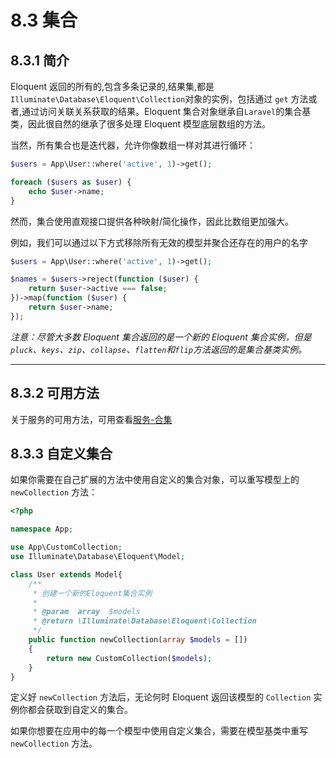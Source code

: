 # 8.3 集合

## 8.3.1 简介

Eloquent 返回的所有的,包含多条记录的,结果集,都是 `Illuminate\Database\Eloquent\Collection`对象的实例，包括通过 `get` 方法或者,通过访问关联关系获取的结果。Eloquent 集合对象继承自`Laravel`的集合基类，因此很自然的继承了很多处理 Eloquent 模型底层数组的方法。

当然，所有集合也是迭代器，允许你像数组一样对其进行循环：

```php
$users = App\User::where('active', 1)->get();

foreach ($users as $user) {
    echo $user->name;
}
```

然而，集合使用直观接口提供各种映射/简化操作，因此比数组更加强大。

例如，我们可以通过以下方式移除所有无效的模型并聚合还存在的用户的名字

```php
$users = App\User::where('active', 1)->get();

$names = $users->reject(function ($user) {
    return $user->active === false;
})->map(function ($user) {
    return $user->name;
});
```

_注意：尽管大多数 Eloquent 集合返回的是一个新的 Eloquent 集合实例，但是`pluck`、`keys`、`zip`、`collapse`、`flatten`和`flip`方法返回的是集合基类实例。_

--------------------------------------------------------------------------------

## 8.3.2 可用方法

关于服务的可用方法，可用查看[服务-合集](http://laravelacademy.org/post/178.html#ipt_kb_toc_178_3)

## 8.3.3 自定义集合

如果你需要在自己扩展的方法中使用自定义的集合对象，可以重写模型上的 `newCollection` 方法：

```php
<?php

namespace App;

use App\CustomCollection;
use Illuminate\Database\Eloquent\Model;

class User extends Model{
    /**
     * 创建一个新的Eloquent集合实例
     *
     * @param  array  $models
     * @return \Illuminate\Database\Eloquent\Collection
     */
    public function newCollection(array $models = [])
    {
        return new CustomCollection($models);
    }
}
```

定义好 `newCollection` 方法后，无论何时 Eloquent 返回该模型的 `Collection` 实例你都会获取到自定义的集合。

如果你想要在应用中的每一个模型中使用自定义集合，需要在模型基类中重写 `newCollection` 方法。
